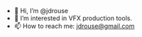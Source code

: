 - 👋 Hi, I’m @jdrouse
- 👀 I’m interested in VFX production tools.
- 📫 How to reach me: jdrouse@gmail.com

<!---
jdrouse/jdrouse is a ✨ special ✨ repository because its `README.md` (this file) appears on your GitHub profile.
You can click the Preview link to take a look at your changes.
--->
